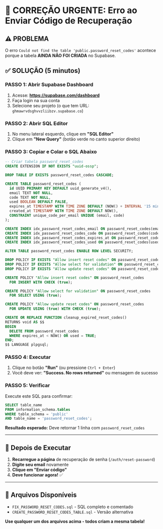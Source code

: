 # 🚨 CORREÇÃO URGENTE: Erro ao Enviar Código de Recuperação

## ⚠️ PROBLEMA
O erro `Could not find the table 'public.password_reset_codes'` acontece porque a tabela **AINDA NÃO FOI CRIADA** no Supabase.

## ✅ SOLUÇÃO (5 minutos)

### **PASSO 1: Abrir Supabase Dashboard**
1. Acesse: **https://supabase.com/dashboard**
2. Faça login na sua conta
3. Selecione seu projeto (o que tem URL: `ghmawrvdsghvvzliibzv.supabase.co`)

### **PASSO 2: Abrir SQL Editor**
1. No menu lateral esquerdo, clique em **"SQL Editor"**
2. Clique em **"New Query"** (botão verde no canto superior direito)

### **PASSO 3: Copiar e Colar o SQL Abaixo**

```sql
-- Criar tabela password_reset_codes
CREATE EXTENSION IF NOT EXISTS "uuid-ossp";

DROP TABLE IF EXISTS password_reset_codes CASCADE;

CREATE TABLE password_reset_codes (
  id UUID PRIMARY KEY DEFAULT uuid_generate_v4(),
  email TEXT NOT NULL,
  code TEXT NOT NULL,
  used BOOLEAN DEFAULT FALSE,
  expires_at TIMESTAMP WITH TIME ZONE DEFAULT (NOW() + INTERVAL '15 minutes'),
  created_at TIMESTAMP WITH TIME ZONE DEFAULT NOW(),
  CONSTRAINT unique_code_per_email UNIQUE (email, code)
);

CREATE INDEX idx_password_reset_codes_email ON password_reset_codes(email);
CREATE INDEX idx_password_reset_codes_code ON password_reset_codes(code);
CREATE INDEX idx_password_reset_codes_expires_at ON password_reset_codes(expires_at);
CREATE INDEX idx_password_reset_codes_used ON password_reset_codes(used);

ALTER TABLE password_reset_codes ENABLE ROW LEVEL SECURITY;

DROP POLICY IF EXISTS "Allow insert reset codes" ON password_reset_codes;
DROP POLICY IF EXISTS "Allow select for validation" ON password_reset_codes;
DROP POLICY IF EXISTS "Allow update reset codes" ON password_reset_codes;

CREATE POLICY "Allow insert reset codes" ON password_reset_codes
  FOR INSERT WITH CHECK (true);

CREATE POLICY "Allow select for validation" ON password_reset_codes
  FOR SELECT USING (true);

CREATE POLICY "Allow update reset codes" ON password_reset_codes
  FOR UPDATE USING (true) WITH CHECK (true);

CREATE OR REPLACE FUNCTION cleanup_expired_reset_codes()
RETURNS void AS $$
BEGIN
  DELETE FROM password_reset_codes 
  WHERE expires_at < NOW() OR used = TRUE;
END;
$$ LANGUAGE plpgsql;
```

### **PASSO 4: Executar**
1. Clique no botão **"Run"** (ou pressione `Ctrl + Enter`)
2. Você deve ver: **"Success. No rows returned"** ou mensagem de sucesso

### **PASSO 5: Verificar**
Execute este SQL para confirmar:

```sql
SELECT table_name 
FROM information_schema.tables 
WHERE table_schema = 'public' 
AND table_name = 'password_reset_codes';
```

**Resultado esperado:** Deve retornar 1 linha com `password_reset_codes`

---

## 🔄 Depois de Executar

1. **Recarregue a página** de recuperação de senha (`/auth/reset-password`)
2. **Digite seu email** novamente
3. **Clique em "Enviar código"**
4. **Deve funcionar agora!** ✅

---

## 📝 Arquivos Disponíveis

- `FIX_PASSWORD_RESET_CODES.sql` - SQL completo e comentado
- `CREATE_PASSWORD_RESET_CODES_TABLE.sql` - Versão alternativa

**Use qualquer um dos arquivos acima - todos criam a mesma tabela!**

